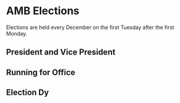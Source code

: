 # AMB Elections

Elections are held every December on the first Tuesday after the first Monday. 

## President and Vice President

## Running for Office

## Election Dy